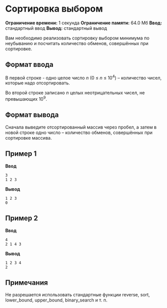 # Сортировка выбором

**Ограничение времени:** 1 секунда
**Ограничение памяти:** 64.0 Мб
**Ввод:** стандартный ввод
**Вывод:** стандартный вывод

Вам необходимо реализовать сортировку выбором минимума по неубыванию и посчитать количество обменов, совершённых при сортировке.

## Формат ввода

В первой строке - одно целое число *n* (0 ≤ *n* ≤ 10<sup>4</sup>) – количество чисел, которые надо отсортировать.

Во второй строке записано *n* целых неотрицательных чисел, не превышающих 10<sup>9</sup>.

## Формат вывода

Сначала выведите отсортированный массив через пробел, а затем в новой строке одно число – количество обменов, совершённых при сортировке массива.

## Пример 1

**Ввод**
```
3
1 2 3
```

**Вывод**
```
1 2 3
0
```

## Пример 2

**Ввод**
```
4
2 1 4 3
```

**Вывод**
```
1 2 3 4
2
```

## Примечания

Не разрешается использовать стандартные функции reverse, sort, lower_bound, upper_bound, binary_search и т. п.